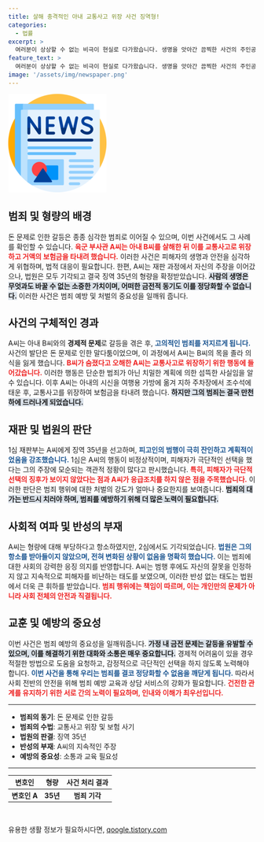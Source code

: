 ```yaml
---
title: 살해 충격적인 아내 교통사고 위장 사건 징역형!
categories:
  - 법률
excerpt: >
  여러분이 상상할 수 없는 비극이 현실로 다가왔습니다. 생명을 앗아간 끔찍한 사건의 주인공은 다름 아닌 육군 부사관. 아내를 숨지게 한 후 교통사고로 위장해 보험금 수천만 원을 노린 그의 음모가 드러났습니다. 징역 35년의 중형을 선고받은 그의 사연을 지금 확인해보세요!
feature_text: >
  여러분이 상상할 수 없는 비극이 현실로 다가왔습니다. 생명을 앗아간 끔찍한 사건의 주인공은 다름 아닌 육군 부사관. 아내를 숨지게 한 후 교통사고로 위장해 보험금 수천만 원을 노린 그의 음모가 드러났습니다. 징역 35년의 중형을 선고받은 그의 사연을 지금 확인해보세요!
image: '/assets/img/newspaper.png'
---
```


<p><img src="/assets/img/newspaper.png" alt="kimp 속보" /></p>

<h2 data-ke-size="size26">범죄 및 형량의 배경</h2>

<p data-ke-size="size16">돈 문제로 인한 갈등은 종종 심각한 범죄로 이어질 수 있으며, 이번 사건에서도 그 사례를 확인할 수 있습니다. <b><span style="color: #ee2323;">육군 부사관 A씨는 아내 B씨를 살해한 뒤 이를 교통사고로 위장하고 거액의 보험금을 타내려 했습니다.</span></b> 이러한 사건은 피해자의 생명과 안전을 심각하게 위협하며, 법적 대응이 필요합니다. 한편, A씨는 재판 과정에서 자신의 주장을 이어갔으나, 법원은 모두 기각되고 결국 징역 35년의 형량을 확정받았습니다. <b><span style="background-color: #21538527;">사람의 생명은 무엇과도 바꿀 수 없는 소중한 가치이며, 어떠한 금전적 동기도 이를 정당화할 수 없습니다.</span></b> 이러한 사건은 범죄 예방 및 처벌의 중요성을 일깨워 줍니다.</p>

<h2 data-ke-size="size26">사건의 구체적인 경과</h2>

<p data-ke-size="size16">A씨는 아내 B씨와의 <b>경제적 문제</b>로 갈등을 겪은 후, <b><span style="color: #1a5490;">고의적인 범죄를 저지르게 됩니다.</span></b> 사건의 발단은 돈 문제로 인한 말다툼이었으며, 이 과정에서 A씨는 B씨의 목을 졸라 의식을 잃게 했습니다. <b><span style="color: #ee2323;">B씨가 숨졌다고 오해한 A씨는 교통사고로 위장하기 위한 행동에 들어갔습니다.</span></b> 이러한 행동은 단순한 범죄가 아닌 치밀한 계획에 의한 섬뜩한 사실임을 알 수 있습니다. 이후 A씨는 아내의 시신을 여행용 가방에 옮겨 지하 주차장에서 조수석에 태운 후, 교통사고를 위장하여 보험금을 타내려 했습니다. <b><span style="background-color: #21538527;">하지만 그의 범죄는 결국 만천하에 드러나게 되었습니다.</span></b></p>

<h2 data-ke-size="size26">재판 및 법원의 판단</h2>

<p data-ke-size="size16">1심 재판부는 A씨에게 징역 35년을 선고하며, <b><span style="color: #1a5490;">피고인의 범행이 극히 잔인하고 계획적이었음을 강조했습니다.</span></b> 1심은 A씨의 행동이 비정상적이며, 피해자가 극단적인 선택을 했다는 그의 주장에 모순되는 객관적 정황이 많다고 판시했습니다. <b><span style="color: #ee2323;">특히, 피해자가 극단적 선택의 징후가 보이지 않았다는 점과 A씨가 응급조치를 하지 않은 점을 주목했습니다.</span></b> 이러한 판단은 범죄 행위에 대한 처벌의 강도가 얼마나 중요한지를 보여줍니다. <b><span style="background-color: #21538527;">범죄의 대가는 반드시 치러야 하며, 범죄를 예방하기 위해 더 많은 노력이 필요합니다.</span></b></p>

<h2 data-ke-size="size26">사회적 여파 및 반성의 부재</h2>

<p data-ke-size="size16">A씨는 형량에 대해 부당하다고 항소하였지만, 2심에서도 기각되었습니다. <b><span style="color: #1a5490;">법원은 그의 항소를 받아들이지 않았으며, 전혀 변화된 상황이 없음을 명확히 했습니다.</span></b> 이는 범죄에 대한 사회의 강력한 응징 의지를 반영합니다. A씨는 범행 후에도 자신의 잘못을 인정하지 않고 지속적으로 피해자를 비난하는 태도를 보였으며, 이러한 반성 없는 태도는 법원에서 더욱 큰 휘하를 받았습니다. <b><span style="color: #ee2323;">범죄 행위에는 책임이 따르며, 이는 개인만의 문제가 아니라 사회 전체의 안전과 직결됩니다.</span></b></p>

<h2 data-ke-size="size26">교훈 및 예방의 중요성</h2>

<p data-ke-size="size16">이번 사건은 범죄 예방의 중요성을 일깨워줍니다. <b><span style="background-color: #21538527;">가정 내 금전 문제는 갈등을 유발할 수 있으며, 이를 해결하기 위한 대화와 소통은 매우 중요합니다.</span></b> 경제적 어려움이 있을 경우 적절한 방법으로 도움을 요청하고, 감정적으로 극단적인 선택을 하지 않도록 노력해야 합니다. <b><span style="color: #1a5490;">이번 사건을 통해 우리는 범죄를 결코 정당화할 수 없음을 깨닫게 됩니다.</span></b> 따라서 사회 전반의 안전을 위해 범죄 예방 교육과 상담 서비스의 강화가 필요합니다. <b><span style="color: #ee2323;">건전한 관계를 유지하기 위한 서로 간의 노력이 필요하며, 인내와 이해가 최우선입니다.</span></b></p>

<hr>

<ul>
    <li><b>범죄의 동기</b>: 돈 문제로 인한 갈등</li>
    <li><b>범죄의 수법</b>: 교통사고 위장 및 보험 사기</li>
    <li><b>법원의 판결</b>: 징역 35년</li>
    <li><b>반성의 부재</b>: A씨의 지속적인 주장</li>
    <li><b>예방의 중요성</b>: 소통과 교육 필요성</li>
</ul>

<hr>

<table>
    <thead>
        <tr>
            <th style="text-align: center;">변호인</th>
            <th style="text-align: center;">형량</th>
            <th style="text-align: center;">사건 처리 결과</th>
        </tr>
    </thead>
    <tbody>
        <tr>
            <td style="text-align: center; height: 17px;"><b>변호인 A</b></td>
            <td style="text-align: center; height: 17px;"><b>35년</b></td>
            <td style="text-align: center; height: 17px;"><b>범죄 기각</b></td>
        </tr>
    </tbody>
</table>

<p data-ke-size="size16">&nbsp;</p>
유용한 생활 정보가 필요하시다면, <a href="https://qoogle.tistory.com" rel="dofollow">qoogle.tistory.com</a>


